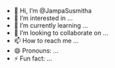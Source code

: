 - 👋 Hi, I’m @JampaSusmitha
- 👀 I’m interested in ...
- 🌱 I’m currently learning ...
- 💞️ I’m looking to collaborate on ...
- 📫 How to reach me ...
- 😄 Pronouns: ...
- ⚡ Fun fact: ...

<!---
JampaSusmitha/JampaSusmitha is a ✨ special ✨ repository because its `README.md` (this file) appears on your GitHub profile.
You can click the Preview link to take a look at your changes.
--->
